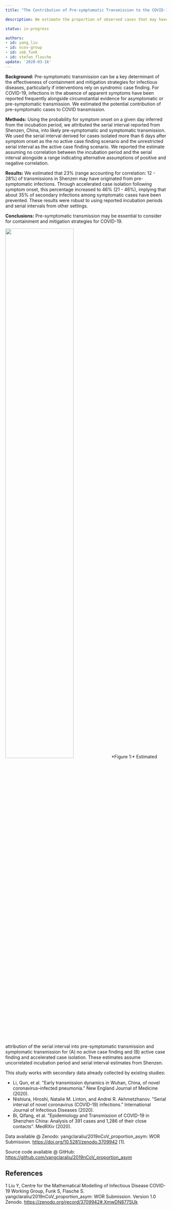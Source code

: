 ```yaml
---
title: "The Contribution of Pre-symptomatic Transmission to the COVID-19 Outbreak"

description: We estimate the proportion of observed cases that may have been caused by during the pre-symptomatic period of the corresponding primary cases.

status: in-progress

authors:
- id: yang_liu
- id: ncov-group
- id: seb_funk
- id: stefan_flasche
update: '2020-03-16'
---
```

**Background:** Pre-symptomatic transmission can be a key determinant of the effectiveness of containment and mitigation strategies for infectious diseases, particularly if interventions rely on syndromic case finding. For COVID-19, infections in the absence of apparent symptoms have been reported frequently alongside circumstantial evidence for asymptomatic or pre-symptomatic transmission. We estimated the potential contribution of pre-symptomatic cases to COVID transmission.

**Methods:** Using the probability for symptom onset on a given day inferred from the incubation period, we attributed the serial interval reported from Shenzen, China, into likely pre-symptomatic and symptomatic transmission. We used the serial interval derived for cases isolated more than 6 days after symptom onset as the no active case finding scenario and the unrestricted serial interval as the active case finding scenario. We reported the estimate assuming no correlation between the incubation period and the serial interval alongside a range indicating alternative assumptions of positive and negative correlation.

**Results:** We estimated that 23% (range accounting for correlation: 12 - 28%) of transmissions in Shenzen may have originated from pre-symptomatic infections. Through accelerated case isolation following symptom onset, this percentage increased to 46% (21 - 46%), implying that about 35% of secondary infections among symptomatic cases have been prevented. These results were robust to using reported incubation periods and serial intervals from other settings.

**Conclusions:** Pre-symptomatic transmission may be essential to consider for containment and mitigation strategies for COVID-19.


<img src="figures/Prob_Asym_Stacked.png" width="65%"/> 
*Figure 1:* Estimated attribution of the serial interval into pre-symptomatic transmission and symptomatic transmission for (A) no active case finding and (B) active case finding and accelerated case isolation. These estimates assume uncorrelated incubation period and serial interval estimates from Shenzen. 

This study works with secondary data already collected by existing studies:
- Li, Qun, et al. "Early transmission dynamics in Wuhan, China, of novel coronavirus–infected pneumonia." New England Journal of Medicine (2020).
- Nishiura, Hiroshi, Natalie M. Linton, and Andrei R. Akhmetzhanov. "Serial interval of novel coronavirus (COVID-19) infections." International Journal of Infectious Diseases (2020).
- Bi, Qifang, et al. "Epidemiology and Transmission of COVID-19 in Shenzhen China: Analysis of 391 cases and 1,286 of their close contacts". MedRXiv (2020).

Data available @ Zenodo: yangclaraliu/2019nCoV_proportion_asym: WOR Submission. https://doi.org/10.5281/zenodo.3709942  \[1\].

Source code available @ GitHub: <https://github.com/yangclaraliu/2019nCoV_proportion_asym>


References
----------
1 Liu Y, Centre for the Mathematical Modelling of Infectious Disease COVID-19 Working Group, Funk S, Flasche S. yangclaraliu/2019nCoV_proportion_asym: WOR Submission. Version 1.0 Zenodo. <https://zenodo.org/record/3709942#.XmwDN877SUk>